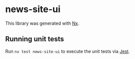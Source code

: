 # news-site-ui

This library was generated with [Nx](https://nx.dev).

## Running unit tests

Run `nx test news-site-ui` to execute the unit tests via [Jest](https://jestjs.io).
